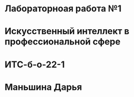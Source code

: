 # Лабораторноая работа №1
# Искусственный интеллект в профессиональной сфере
# ИТС-б-о-22-1
# Маньшина Дарья
